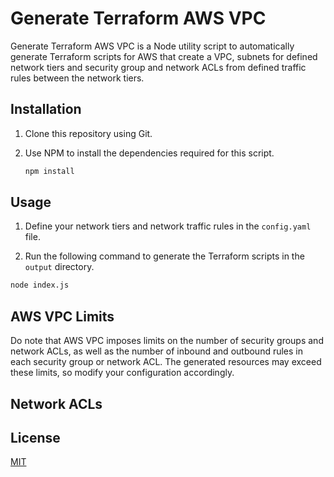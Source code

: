 # Generate Terraform AWS VPC

Generate Terraform AWS VPC is a Node utility script to automatically generate Terraform scripts for AWS that create a VPC, subnets for defined network tiers
and security group and network ACLs from defined traffic rules between the network tiers. 

## Installation

1. Clone this repository using Git.

2. Use NPM to install the dependencies required for this script. 

    ```bash
    npm install
    ```

## Usage

1. Define your network tiers and network traffic rules in the `config.yaml` file.

2. Run the following command to generate the Terraform scripts in the `output` directory.
```bash
node index.js
```

## AWS VPC Limits
Do note that AWS VPC imposes limits on the number of security groups and network ACLs, as well as the number of inbound and outbound rules in each security group or network ACL.
The generated resources may exceed these limits, so modify your configuration accordingly. 


## Network ACLs


## License
[MIT](https://choosealicense.com/licenses/mit/)